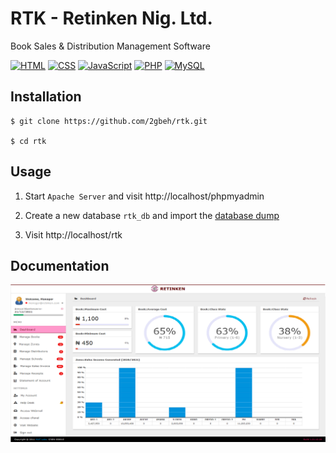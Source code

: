 # RTK - Retinken Nig. Ltd.

Book Sales & Distribution Management Software

[![HTML](https://img.shields.io/badge/HTML-5.x-e44d26.svg)](https://www.w3schools.com/html/default.asp)
[![CSS](https://img.shields.io/badge/CSS-3.x-264de4.svg)](https://www.w3schools.com/css/default.asp)
[![JavaScript](https://img.shields.io/badge/JavaScript-6.x-fade34.svg)](https://www.w3schools.com/js/default.asp)
[![PHP](https://img.shields.io/badge/PHP-8.x-777bb3.svg)](https://www.w3schools.com/php/default.asp)
[![MySQL](https://img.shields.io/badge/MySQL-10.x-ef7b00.svg)](https://www.w3schools.com/mysql/default.asp)

## Installation 

```
$ git clone https://github.com/2gbeh/rtk.git

$ cd rtk
```

## Usage

1. Start `Apache Server` and visit http://localhost/phpmyadmin
  
2. Create a new database `rtk_db` and import the [database dump]( https://github.com/2gbeh/zentry-eas/blob/main/data/rtk_db.sql)

3. Visit http://localhost/rtk

## Documentation

![Screenshot](./img/social-preview.png)
